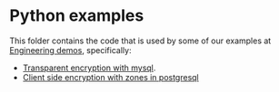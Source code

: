 # Python examples

This folder contains the code that is used by some of our examples at [Engineering demos](https://github.com/cossacklabs/acra-engineering-demo), specifically:

- [Transparent encryption with mysql](https://github.com/cossacklabs/acra-engineering-demo/#example-4-transparent-encryption-zones-python-app-mysql).
- [Client side encryption with zones in postgresql](https://github.com/cossacklabs/acra-engineering-demo/#example-6-client-side-encryption-zones-python-app-postgresql)
